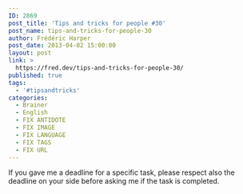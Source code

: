 ```yaml
---
ID: 2869
post_title: 'Tips and tricks for people #30'
post_name: tips-and-tricks-for-people-30
author: Frédéric Harper
post_date: 2013-04-02 15:00:00
layout: post
link: >
  https://fred.dev/tips-and-tricks-for-people-30/
published: true
tags:
  - '#tipsandtricks'
categories:
  - Brainer
  - English
  - FIX ANTIDOTE
  - FIX IMAGE
  - FIX LANGUAGE
  - FIX TAGS
  - FIX URL
---
```

If you gave me a deadline for a specific task, please respect also the deadline on your side before asking me if the task is completed.